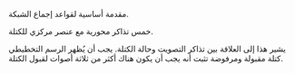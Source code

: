 مقدمة أساسية لقواعد إجماع الشبكة.

خمس تذاكر محورية مع عنصر مركزي للكتلة.

يشير هذا إلى العلاقة بين تذاكر التصويت وحالة الكتلة. يجب أن يُظهر الرسم التخطيطي كتلة مقبولة ومرفوضة تثبت أنه يجب أن يكون هناك أكثر من ثلاثة أصوات لقبول الكتلة.
